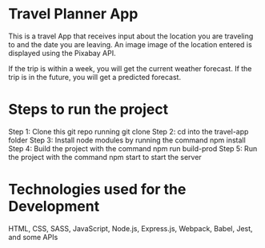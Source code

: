 # Travel Planner App

This is a travel App that receives input about the location you are traveling to and the date you are leaving. An image image of the location entered is displayed using the Pixabay API.
 
If the trip is within a week, you will get the current weather forecast. If the trip is in the future, you will get a predicted forecast. 


# Steps to run the project

Step 1: Clone this git repo running git clone <url>
Step 2: cd into the travel-app folder
Step 3: Install node modules by running the command npm install
Step 4: Build the project with the command npm run build-prod
Step 5: Run the project with the command npm start to start the server

# Technologies used for the Development

HTML, CSS, SASS, JavaScript, Node.js, Express.js, Webpack, Babel, Jest, and some APIs


